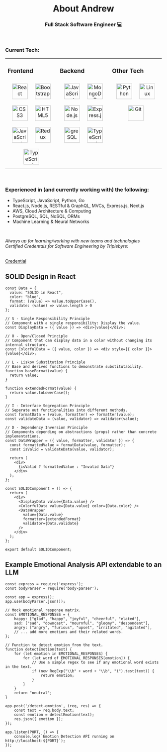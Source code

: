 # <div align="center">About Andrew</div>  
### <div align="center">Full Stack Software Engineer 💻 </div> 
<div align="center">
<!-- Need to get in touch? Find Andrew on <a href="https://linkedin.com/in/andrew-speer">LinkedIn <br /> -->
<!-- <img src=https://img.shields.io/badge/linkedin-%231E77B5.svg?&style=for-the-badge&logo=linkedin&logoColor=white alt=linkedin style="margin-bottom: 5px;" /></a> -->
</div>
<br/>  

### Current Tech: 
<table><tr><td valign="top" width="33%">

### Frontend  
<div align="center">  
<img style="margin: 10px" src="https://profilinator.rishav.dev/skills-assets/react-original-wordmark.svg" alt="React" height="50" />  
<img style="margin: 10px" src="https://profilinator.rishav.dev/skills-assets/bootstrap-plain.svg" alt="Bootstrap" height="50" />  
<img style="margin: 10px" src="https://profilinator.rishav.dev/skills-assets/css3-original-wordmark.svg" alt="CSS3" height="50" />  
<img style="margin: 10px" src="https://profilinator.rishav.dev/skills-assets/html5-original-wordmark.svg" alt="HTML5" height="50" />  
<img style="margin: 10px" src="https://profilinator.rishav.dev/skills-assets/javascript-original.svg" alt="JavaScript" height="50" />  
<img style="margin: 10px" src="https://profilinator.rishav.dev/skills-assets/redux-original.svg" alt="Redux" height="50" />
<img style="margin: 10px" src="https://profilinator.rishav.dev/skills-assets/typescript-original.svg" alt="TypeScript" height="50" />  
</div>

</td><td valign="top" width="33%">

### Backend  
<div align="center">  
<img style="margin: 10px" src="https://profilinator.rishav.dev/skills-assets/javascript-original.svg" alt="JavaScript" height="50" />  
<img style="margin: 10px" src="https://profilinator.rishav.dev/skills-assets/mongodb-original-wordmark.svg" alt="MongoDB" height="50" />  
<img style="margin: 10px" src="https://profilinator.rishav.dev/skills-assets/nodejs-original-wordmark.svg" alt="Node.js" height="50" />  
<!-- <img style="margin: 10px" src="https://profilinator.rishav.dev/skills-assets/nginx-original.svg" alt="Nginx" height="50" />   -->
<img style="margin: 10px" src="https://profilinator.rishav.dev/skills-assets/express-original-wordmark.svg" alt="Express.js" height="50" />  
<img style="margin: 10px" src="https://profilinator.rishav.dev/skills-assets/postgresql-original-wordmark.svg" alt="
                                                                                                                    greSQL" height="50" />
<img style="margin: 10px" src="https://profilinator.rishav.dev/skills-assets/typescript-original.svg" alt="TypeScript" height="50" />  
</div>

</td><td valign="top" width="33%">


### Other Tech  
<div align="center">  
<img style="margin: 10px" src="https://profilinator.rishav.dev/skills-assets/python-original.svg" alt="Python" height="50" />  
<img style="margin: 10px" src="https://profilinator.rishav.dev/skills-assets/linux-original.svg" alt="Linux" height="50" />  
<img style="margin: 10px" src="https://profilinator.rishav.dev/skills-assets/git-scm-icon.svg" alt="Git" height="50" />  
</div>

</td></tr></table>  

<br/>

### Experienced in (and currently working with) the following:

- TypeScript, JavaScript, Python, Go
- React.js, Node.js, RESTful & GraphQL, MVCs, Express.js, Next.js
- AWS, Cloud Architecture & Computing
- PostgreSQL, SQL, NoSQL, ORMs
- Machine Learning & Neural Networks
<br />

<em>Always up for learning/working with new teams and technologies</em>
<br />
<em>Certified Credentals for Software Engineering by Triplebyte: </em>
<!-- <a href="https://triplebyte.com/tb/andrew-speer-cpwmfrq/certificate/track/frontend"></a> -->
<br />
<a href="https://triplebyte.com/tb/andrew-nottoli-6tkx0yz/certificate"> Credential </a>
<br />

## SOLID Design in React
```
const Data = {
  value: "SOLID in React",
  color: "blue",
  format: (value) => value.toUpperCase(),
  validate: (value) => value.length > 0
};

// S - Single Responsibility Principle
// Component with a single responsibility: Display the value.
const DisplayData = ({ value }) => <div>{value}</div>;

// O - Open/Closed Principle
// Component that can display data in a color without changing its internal structure.
const ColorfulData = ({ value, color }) => <div style={{ color }}>{value}</div>;

// L - Liskov Substitution Principle
// Base and derived functions to demonstrate substitutability.
function baseFormat(value) {
  return value;
}

function extendedFormat(value) {
  return value.toLowerCase();
}

// I - Interface Segregation Principle
// Seperate out functionalities into different methods.
const formatData = (value, formatter) => formatter(value);
const validateData = (value, validator) => validator(value);

// D - Dependency Inversion Principle
// Components depending on abstractions (props) rather than concrete implementations.
const DataWrapper = ({ value, formatter, validator }) => {
  const formattedValue = formatData(value, formatter);
  const isValid = validateData(value, validator);

  return (
    <div>
      {isValid ? formattedValue : "Invalid Data"}
    </div>
  );
};

const SOLIDComponent = () => {
  return (
    <div>
      <DisplayData value={Data.value} />
      <ColorfulData value={Data.value} color={Data.color} />
      <DataWrapper 
        value={Data.value} 
        formatter={extendedFormat} 
        validator={Data.validate} 
      />
    </div>
  );
};

export default SOLIDComponent;
```
## Example Emotional Analysis API extendable to an LLM
```
const express = require('express');
const bodyParser = require('body-parser');

const app = express();
app.use(bodyParser.json());

// Mock emotional response matrix.
const EMOTIONAL_RESPONSES = {
    happy: ["glad", "happy", "joyful", "cheerful", "elated"],
    sad: ["sad", "downcast", "mournful", "gloomy", "despondent"],
    angry: ["angry", "furious", "upset", "irritated", "agitated"],
    // ... add more emotions and their related words.
};

// Function to detect emotion from the text.
function detectEmotion(text) {
    for (let emotion in EMOTIONAL_RESPONSES) {
        for (let word of EMOTIONAL_RESPONSES[emotion]) {
            // Use a simple regex to see if any emotional word exists in the text.
            if (new RegExp("\\b" + word + "\\b", "i").test(text)) {
                return emotion;
            }
        }
    }
    return "neutral";
}

app.post('/detect-emotion', (req, res) => {
    const text = req.body.text;
    const emotion = detectEmotion(text);
    res.json({ emotion });
});

app.listen(PORT, () => {
    console.log(`Emotion Detection API running on http://localhost:${PORT}`);
});
```

<!-- ### GitHub Profile -->
<!-- <div align="center">
  
<a href="https://github.com/nottolivc" target="_blank">
<img src=https://img.shields.io/badge/github-%2324292e.svg?&style=for-the-badge&logo=github&logoColor=white alt=github style="margin-bottom: 5px;" />
</a>
</div>  
  

<br/>  

<div align="center"><img src="https://github-readme-stats.vercel.app/api?username=nottolivc&show_icons=true&count_private=true&hide_border=true&theme=react" align="center" style="width: 100%" /> 

<img src="https://github-readme-stats.vercel.app/api/top-langs/?username=nottolivc&hide_border=true&layout=compact&langs_count=8&theme=react&hide_border=true" align="center" style="width: 100%" />  
</div> 
<br/>   -->

<!--
**nottolivc/nottolivc** is a ✨ _special_ ✨ repository because its `README.md` (this file) appears on your GitHub profile.

Here are some ideas to get you started:

- 🔭 I’m currently working on ...
- 🌱 I’m currently learning ...
- 👯 I’m looking to collaborate on ...
- 🤔 I’m looking for help with ...
- 💬 Ask me about ...
- 📫 How to reach me: ...
- 😄 Pronouns: ...
- ⚡ Fun fact: ...
-->

